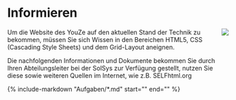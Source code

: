<!--include-start-->
# Informieren
<img style="float: right;" src="https://thomasbeckmann.github.io/moodle-kurse/BG-Q1/Lernsituation01/pics/SolSysLogo.png">Um die Website des YouZe auf den aktuellen Stand der Technik zu bekommen, müssen Sie sich Wissen in den Bereichen HTML5, CSS (Cascading Style Sheets) und dem Grid-Layout aneignen. 

Die nachfolgenden Informationen und Dokumente bekommen Sie durch Ihren Abteilungsleiter bei der SolSys zur Verfügung gestellt, nutzen Sie diese sowie weiteren Quellen im Internet, wie z.B. SELFhtml.org


<!--include-end-->

{%
   include-markdown "Aufgaben/*.md"
   start="<!--include-start-->"
   end="<!--intro-end-->"
%}